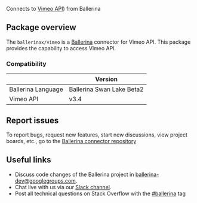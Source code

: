 Connects to [Vimeo API](https://developer.vimeo.com/)) from Ballerina

## Package overview
The `ballerinax/vimeo` is a [Ballerina](https://ballerina.io/) connector for Vimeo API.
This package provides the capability to access Vimeo API.

### Compatibility
|                                   | Version                         |
|-----------------------------------|---------------------------------|
| Ballerina Language                | Ballerina Swan Lake Beta2       | 
| Vimeo API                         | v3.4                            |

## Report issues
To report bugs, request new features, start new discussions, view project boards, etc., go to the [Ballerina connector repository](https://github.com/ballerina-platform/ballerinax-openapi-connectors)

## Useful links
- Discuss code changes of the Ballerina project in [ballerina-dev@googlegroups.com](mailto:ballerina-dev@googlegroups.com).
- Chat live with us via our [Slack channel](https://ballerina.io/community/slack/).
- Post all technical questions on Stack Overflow with the [#ballerina](https://stackoverflow.com/questions/tagged/ballerina) tag